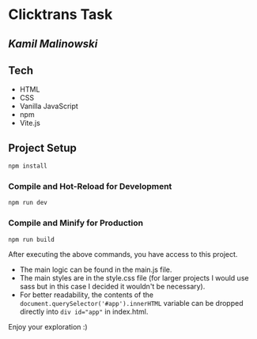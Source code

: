 # Clicktrans Task
## _Kamil Malinowski_

## Tech

- HTML
- CSS
- Vanilla JavaScript
- npm
- Vite.js

## Project Setup

```sh
npm install
```

### Compile and Hot-Reload for Development

```sh
npm run dev
```

### Compile and Minify for Production

```sh
npm run build
```

After executing the above commands, you have access to this project. 

- The main logic can be found in the main.js file.
- The main styles are in the style.css file (for larger projects I would use sass but in this case I decided it wouldn't be necessary).
- For better readability, the contents of the `document.querySelector('#app').innerHTML` variable can be dropped directly into `div id="app"` in index.html.

Enjoy your exploration :)
